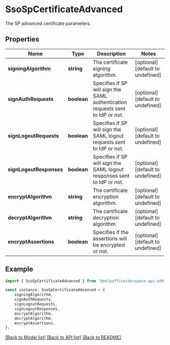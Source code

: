 # SsoSpCertificateAdvanced

The SP advanced certificate parameters.

## Properties

Name | Type | Description | Notes
------------ | ------------- | ------------- | -------------
**signingAlgorithm** | **string** | The certificate signing algorithm. | [optional] [default to undefined]
**signAuthRequests** | **boolean** | Specifies if SP will sign the SAML authentication requests sent to IdP or not. | [optional] [default to undefined]
**signLogoutRequests** | **boolean** | Specifies if SP will sign the SAML logout requests sent to IdP or not. | [optional] [default to undefined]
**signLogoutResponses** | **boolean** | Specifies if SP will sign the SAML logout responses sent to IdP or not. | [optional] [default to undefined]
**encryptAlgorithm** | **string** | The certificate encryption algorithm. | [optional] [default to undefined]
**decryptAlgorithm** | **string** | The certificate decryption algorithm. | [optional] [default to undefined]
**encryptAssertions** | **boolean** | Specifies if the assertions will be encrypted or not. | [optional] [default to undefined]

## Example

```typescript
import { SsoSpCertificateAdvanced } from '@onlyoffice/docspace-api-sdk';

const instance: SsoSpCertificateAdvanced = {
    signingAlgorithm,
    signAuthRequests,
    signLogoutRequests,
    signLogoutResponses,
    encryptAlgorithm,
    decryptAlgorithm,
    encryptAssertions,
};
```

[[Back to Model list]](../README.md#documentation-for-models) [[Back to API list]](../README.md#documentation-for-api-endpoints) [[Back to README]](../README.md)

